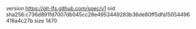 version https://git-lfs.github.com/spec/v1
oid sha256:c736d891fd7007db045cc28e4953449283b36de80ff5dfa15054496418a4c27b
size 1470
